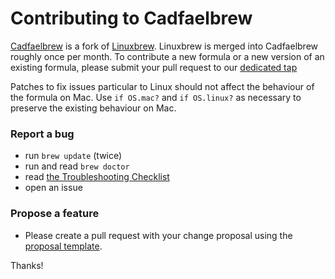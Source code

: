 # Contributing to Cadfaelbrew
[Cadfaelbrew](https://github.com/SuperNEMO-DBD/brew) is a fork of [Linuxbrew](https://github.com/Linuxbrew/brew). Linuxbrew is merged into Cadfaelbrew roughly once per month. To contribute a new formula or a new version of an existing formula, please submit your pull request to our [dedicated tap](https://github.com/SuperNEMO-DBD/homebrew-cadfael)

Patches to fix issues particular to Linux should not affect the behaviour of the formula on Mac. Use `if OS.mac?` and `if OS.linux?` as necessary to preserve the existing behaviour on Mac.

### Report a bug

* run `brew update` (twice)
* run and read `brew doctor`
* read [the Troubleshooting Checklist](https://github.com/SuperNEMO-DBD/brew/blob/master/share/doc/homebrew/Troubleshooting.md#troubleshooting)
* open an issue

### Propose a feature

* Please create a pull request with your change proposal using the [proposal template](https://github.com/Homebrew/brew-evolution/blob/master/proposal_template.md).

Thanks!
